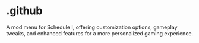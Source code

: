# .github
A mod menu for Schedule I, offering customization options, gameplay tweaks, and enhanced features for a more personalized gaming experience.
